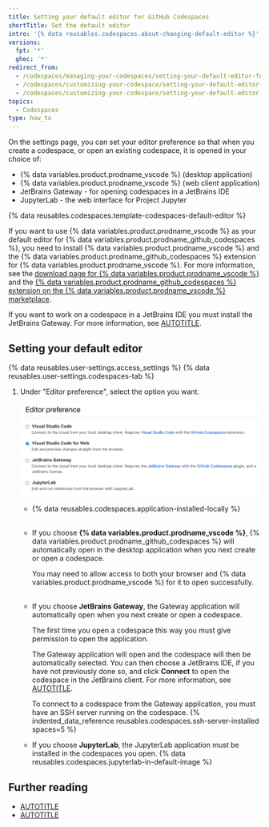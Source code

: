 ```yaml
---
title: Setting your default editor for GitHub Codespaces
shortTitle: Set the default editor
intro: '{% data reusables.codespaces.about-changing-default-editor %}'
versions:
  fpt: '*'
  ghec: '*'
redirect_from:
  - /codespaces/managing-your-codespaces/setting-your-default-editor-for-codespaces
  - /codespaces/customizing-your-codespace/setting-your-default-editor-for-codespaces
  - /codespaces/customizing-your-codespace/setting-your-default-editor-for-github-codespaces
topics:
  - Codespaces
type: how_to
---
```


On the settings page, you can set your editor preference so that when you create a codespace, or open an existing codespace, it is opened in your choice of:
* {% data variables.product.prodname_vscode %} (desktop application)
* {% data variables.product.prodname_vscode %} (web client application)
* JetBrains Gateway - for opening codespaces in a JetBrains IDE
* JupyterLab - the web interface for Project Jupyter

{% data reusables.codespaces.template-codespaces-default-editor %}

If you want to use {% data variables.product.prodname_vscode %} as your default editor for {% data variables.product.prodname_github_codespaces %}, you need to install {% data variables.product.prodname_vscode %} and the {% data variables.product.prodname_github_codespaces %} extension for {% data variables.product.prodname_vscode %}. For more information, see the [download page for {% data variables.product.prodname_vscode %}](https://code.visualstudio.com/download/) and the [{% data variables.product.prodname_github_codespaces %} extension on the {% data variables.product.prodname_vscode %} marketplace](https://marketplace.visualstudio.com/items?itemName=GitHub.codespaces).

If you want to work on a codespace in a JetBrains IDE you must install the JetBrains Gateway. For more information, see [AUTOTITLE](/codespaces/developing-in-a-codespace/using-github-codespaces-in-your-jetbrains-ide).

## Setting your default editor

{% data reusables.user-settings.access_settings %}
{% data reusables.user-settings.codespaces-tab %}
1. Under "Editor preference", select the option you want.

   ![Screenshot of the "Editor preference" options, with "{% data variables.product.prodname_vscode %} for Web" selected.](/assets/images/help/codespaces/select-default-editor.png)

   * {% data reusables.codespaces.application-installed-locally %}<br><br>

   * If you choose **{% data variables.product.prodname_vscode %}**, {% data variables.product.prodname_github_codespaces %} will automatically open in the desktop application when you next create or open a codespace.

     You may need to allow access to both your browser and {% data variables.product.prodname_vscode %} for it to open successfully.<br><br>

   * If you choose **JetBrains Gateway**, the Gateway application will automatically open when you next create or open a codespace.

     The first time you open a codespace this way you must give permission to open the application.

     The Gateway application will open and the codespace will then be automatically selected. You can then choose a JetBrains IDE, if you have not previously done so, and click **Connect** to open the codespace in the JetBrains client. For more information, see [AUTOTITLE](/codespaces/developing-in-a-codespace/using-github-codespaces-in-your-jetbrains-ide).

     To connect to a codespace from the Gateway application, you must have an SSH server running on the codespace. {% indented_data_reference reusables.codespaces.ssh-server-installed spaces=5 %}

   * If you choose **JupyterLab**, the JupyterLab application must be installed in the codespaces you open. {% data reusables.codespaces.jupyterlab-in-default-image %}

## Further reading

* [AUTOTITLE](/codespaces/customizing-your-codespace)
* [AUTOTITLE](/codespaces/managing-your-codespaces)

